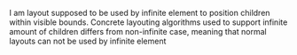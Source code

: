 I am layout supposed to be used by infinite element to position children within visible bounds.
Concrete layouting algorithms used to support infinite amount of children differs from non-infinite case, meaning that normal layouts can not be used by infinite element